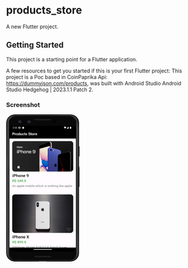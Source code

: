 # products_store

A new Flutter project.

## Getting Started

This project is a starting point for a Flutter application.

A few resources to get you started if this is your first Flutter project:
This project is a Poc based in CoinPaprika Api: https://dummyjson.com/products, was built with 
Android Studio Android Studio Hedgehog | 2023.1.1 Patch 2.

### Screenshot

<img src = "images/screenshot_home.png" width ="200" height="400"> 
